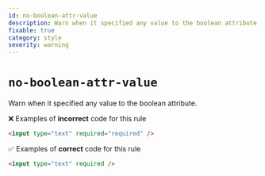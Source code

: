 ```yaml
---
id: no-boolean-attr-value
description: Warn when it specified any value to the boolean attribute.
fixable: true
category: style
severity: warning
---
```


# `no-boolean-attr-value`

Warn when it specified any value to the boolean attribute.

❌ Examples of **incorrect** code for this rule

```html
<input type="text" required="required" />
```

✅ Examples of **correct** code for this rule

```html
<input type="text" required />
```

